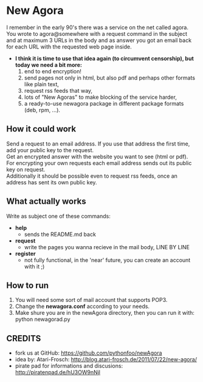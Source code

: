 New Agora
=========

I remember in the early 90's there was a service on the net called agora.  
You wrote to agora@somewhere with a request command in the subject and at maximum 3 URLs in the body and as answer you got an email back for each URL with the requested web page inside. 

* **I think it is time to use that idea again (to circumvent censorship), but today we need a bit more:**
  1. end to end encryption!
  2. send pages not only in html, but also pdf and perhaps other formats like plain text,
  3. request rss feeds that way,
  4. lots of "New Agoras" to make blocking of the service harder,
  5. a ready-to-use newagora package in different package formats (deb, rpm, ...).

How it could work
-----------------
Send a request to an email address. If you use that address the first time, add your public key to the request.  
Get an encrypted answer with the website you want to see (html or pdf).  
For encrypting your own requests each email address sends out its public key on request.  
Additionally it should be possible even to request rss feeds, once an address has sent its own public key.

What actually works
-------------------
Write as subject one of these commands:

* **help**
  - sends the README.md back
* **request**
  - write the pages you wanna recieve in the mail body, LINE BY LINE
* **register**
  - not fully functional, in the 'near' future, you can create an account with it ;)

How to run
----------
1. You will need some sort of mail account that supports POP3.
2. Change the **newagora.conf** according to your needs.
3. Make shure you are in the newAgora directory, then you can run it with:
        python newagorad.py


CREDITS
-------
* fork us at GitHub: https://github.com/pythonfoo/newAgora
* idea by: Atari-Frosch: http://blog.atari-frosch.de/2011/07/22/new-agora/
* pirate pad for informations and discusions: http://piratenpad.de/hU3OW9nNjl
